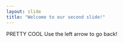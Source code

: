 ```yaml
---
layout: slide
title: "Welcome to our second slide!"
---
```

PRETTY COOL
Use the left arrow to go back!
